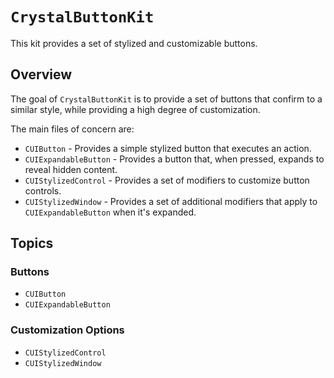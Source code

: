 # ``CrystalButtonKit``

This kit provides a set of stylized and customizable buttons. 

## Overview

The goal of ``CrystalButtonKit`` is to provide a set of buttons that confirm to a similar style, while providing a high degree of customization.

The main files of concern are:
- ``CUIButton`` - Provides a simple stylized button that executes an action.
- ``CUIExpandableButton`` - Provides a button that, when pressed, expands to reveal hidden content.
- ``CUIStylizedControl`` - Provides a set of modifiers to customize button controls.
- ``CUIStylizedWindow`` - Provides a set of additional modifiers that apply to ``CUIExpandableButton`` when it's expanded.

## Topics

### Buttons

- ``CUIButton``
- ``CUIExpandableButton``

### Customization Options

- ``CUIStylizedControl``
- ``CUIStylizedWindow``
